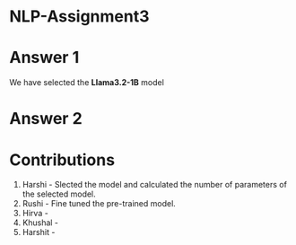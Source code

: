 # NLP-Assignment3

# Answer 1 
We have selected the **Llama3.2-1B** model

# Answer 2



# Contributions 
1. Harshi - Slected the model and calculated the number of parameters of the selected model.
2. Rushi - Fine tuned the pre-trained model. 
3. Hirva -
4. Khushal -
5. Harshit - 


